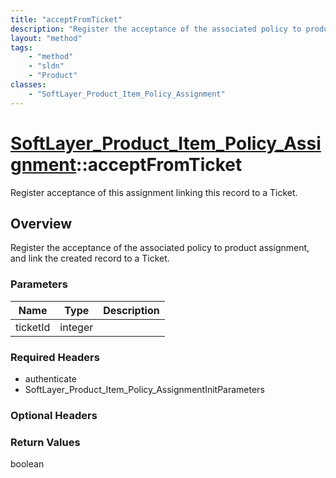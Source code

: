 ```yaml
---
title: "acceptFromTicket"
description: "Register the acceptance of the associated policy to product assignment, and link the created record to a Ticket."
layout: "method"
tags:
    - "method"
    - "sldn"
    - "Product"
classes:
    - "SoftLayer_Product_Item_Policy_Assignment"
---
```

# [SoftLayer_Product_Item_Policy_Assignment](/reference/services/SoftLayer_Product_Item_Policy_Assignment)::acceptFromTicket

Register acceptance of this assignment linking this record to a Ticket.


## Overview 
Register the acceptance of the associated policy to product assignment, and link the created record to a Ticket. 

### Parameters 
|Name | Type | Description |
| --- | --- | --- |
|ticketId| integer| |


### Required Headers
* authenticate
* SoftLayer_Product_Item_Policy_AssignmentInitParameters

### Optional Headers

### Return Values
boolean

